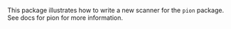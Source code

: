 
This package illustrates how to write a new scanner for the `pion`
package. See docs for pion for more information.
